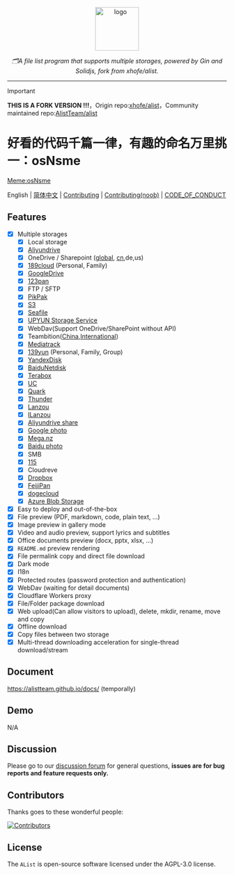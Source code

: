 <div align="center">
  <img width="100px" alt="logo" src="https://cdn.jsdelivr.net/gh/NodeSeekDev/alist@main/images/logo.svg"/></a>
  <p><em>🗂️A file list program that supports multiple storages, powered by Gin and Solidjs, fork from xhofe/alist.</em></p>
</div>

---

> [!IMPORTANT]
>> 
> **THIS IS A FORK VERSION !!!**，Origin repo:[xhofe/alist](https://github.com/xhofe/alist)，Community maintained repo:[AlistTeam/alist](https://github.com/AlistTeam/alist)
>
> <h1>好看的代码千篇一律，有趣的命名万里挑一：osNsme</h1> 
>
>[Meme:osNsme](https://github.com/AlistGo/alist/pull/8633/files)

English | [简体中文](./README_cn.md) | [Contributing](./CONTRIBUTING.md) | [Contributing(noob)](./CONTRIBUTING_EZ_cn.md) | [CODE_OF_CONDUCT](./CODE_OF_CONDUCT.md)

## Features

- [x] Multiple storages
    - [x] Local storage
    - [x] [Aliyundrive](https://www.alipan.com/)
    - [x] OneDrive / Sharepoint ([global](https://www.office.com/), [cn](https://portal.partner.microsoftonline.cn),de,us)
    - [x] [189cloud](https://cloud.189.cn) (Personal, Family)
    - [x] [GoogleDrive](https://drive.google.com/)
    - [x] [123pan](https://www.123pan.com/)
    - [x] FTP / SFTP
    - [x] [PikPak](https://www.mypikpak.com/)
    - [x] [S3](https://aws.amazon.com/s3/)
    - [x] [Seafile](https://seafile.com/)
    - [x] [UPYUN Storage Service](https://www.upyun.com/products/file-storage)
    - [x] WebDav(Support OneDrive/SharePoint without API)
    - [x] Teambition([China](https://www.teambition.com/ ),[International](https://us.teambition.com/ ))
    - [x] [Mediatrack](https://www.mediatrack.cn/)
    - [x] [139yun](https://yun.139.com/) (Personal, Family, Group)
    - [x] [YandexDisk](https://disk.yandex.com/)
    - [x] [BaiduNetdisk](http://pan.baidu.com/)
    - [x] [Terabox](https://www.terabox.com/main)
    - [x] [UC](https://drive.uc.cn)
    - [x] [Quark](https://pan.quark.cn)
    - [x] [Thunder](https://pan.xunlei.com)
    - [x] [Lanzou](https://www.lanzou.com/)
    - [x] [ILanzou](https://www.ilanzou.com/)
    - [x] [Aliyundrive share](https://www.alipan.com/)
    - [x] [Google photo](https://photos.google.com/)
    - [x] [Mega.nz](https://mega.nz)
    - [x] [Baidu photo](https://photo.baidu.com/)
    - [x] SMB
    - [x] [115](https://115.com/)
    - [X] Cloudreve
    - [x] [Dropbox](https://www.dropbox.com/)
    - [x] [FeijiPan](https://www.feijipan.com/)
    - [x] [dogecloud](https://www.dogecloud.com/product/oss)
    - [x] [Azure Blob Storage](https://azure.microsoft.com/products/storage/blobs)
- [x] Easy to deploy and out-of-the-box
- [x] File preview (PDF, markdown, code, plain text, ...)
- [x] Image preview in gallery mode
- [x] Video and audio preview, support lyrics and subtitles
- [x] Office documents preview (docx, pptx, xlsx, ...)
- [x] `README.md` preview rendering
- [x] File permalink copy and direct file download
- [x] Dark mode
- [x] I18n
- [x] Protected routes (password protection and authentication)
- [x] WebDav (waiting for detail documents)
- [x] Cloudflare Workers proxy
- [x] File/Folder package download
- [x] Web upload(Can allow visitors to upload), delete, mkdir, rename, move and copy
- [x] Offline download
- [x] Copy files between two storage
- [x] Multi-thread downloading acceleration for single-thread download/stream

## Document

<https://alistteam.github.io/docs/> (temporally)

## Demo

N/A

## Discussion

Please go to our [discussion forum](https://github.com/NodeSeekDev/alist/discussions) for general questions, **issues are for bug reports and feature requests only.**

## Contributors

Thanks goes to these wonderful people:

[![Contributors](https://contrib.rocks/image?repo=NodeSeekDev/alist)](https://github.com/NodeSeekDev/alist/graphs/contributors)

## License

The `AList` is open-source software licensed under the AGPL-3.0 license.

